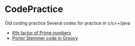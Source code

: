 # CodePractice
Old coding practice
Several codes for practice in c/c++/java

* [Kth factor of Prime numbers](https://github.com/DDave87/codePractice/blob/master/kthPrimeFactor.c)
* [Porter Stemmer code in Groovy](https://github.com/DDave87/codePractice/blob/master/PorterStemmer.groovy)
